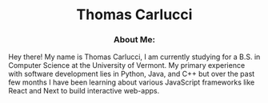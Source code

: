 <h1 align="center">Thomas Carlucci</h1>

<h3 align="center">
    <b>About Me: </b>
</h3>

<p>
    Hey there! My name is Thomas Carlucci, I am currently studying for a B.S. in Computer Science
    at the University of Vermont. My primary experience with software development lies in Python, Java, and C++ but over the past few months I have been learning about various JavaScript frameworks like React and Next to build interactive web-apps.
</p>



